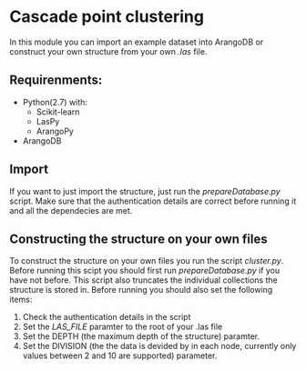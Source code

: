 # Cascade point clustering
In this module you can import an example dataset into ArangoDB or construct your own structure from your own *.las* file.

## Requirenments:
* Python(2.7) with:
  * Scikit-learn
  * LasPy
  * ArangoPy
* ArangoDB
## Import
If you want to just import the structure, just run the *prepareDatabase.py* script. Make sure that the authentication details are correct before running it and all the dependecies are met.

## Constructing the structure on your own files
To construct the structure on your own files you run the script *cluster.py*. Before running this scipt you should first run *prepareDatabase.py* if you have not before. This script also truncates the individual collections the structure is stored in.
Before running you should also set the following items:
1. Check the authentication details in the script
1. Set the *LAS_FILE* paramter to the root of your .las file
1. Set the DEPTH (the maximum depth of the structure) paramter.
1. Set the DIVISION (the the data is devided by in each node, currently only values between 2 and 10 are supported) parameter.
